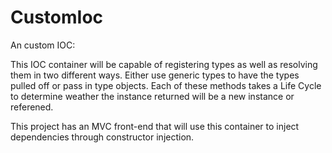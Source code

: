 # CustomIoc
An custom IOC:

This IOC container will be capable of registering types as well as resolving
them in two different ways. Either use generic types to have the types pulled
off or pass in type objects. Each of these methods takes a Life Cycle to
determine weather the instance returned will be a new instance or referened.

This project has an MVC front-end that will use this container to inject 
dependencies through constructor injection.
